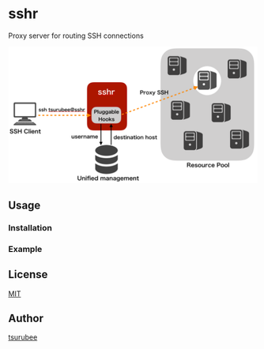 # sshr
Proxy server for routing SSH connections

<img src="./docs/images/conceptual_scheme.png" alt="conceptual_scheme" width="700">

## Usage
### Installation


### Example



## License

[MIT](https://github.com/tsurubee/sshr/blob/master/LICENSE)

## Author

[tsurubee](https://github.com/tsurubee)
